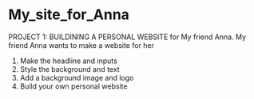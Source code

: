 # My_site_for_Anna
PROJECT 1: BUILDINING A PERSONAL WEBSITE for My friend Anna.
My  friend Anna wants to make a website for her
1. Make the headline and inputs
2. Style the background and text
3. Add a background image and logo
4. Build your own personal website